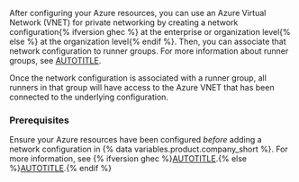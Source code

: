 After configuring your Azure resources, you can use an Azure Virtual Network (VNET) for private networking by creating a network configuration{% ifversion ghec %} at the enterprise or organization level{% else %} at the organization level{% endif %}. Then, you can associate that network configuration to runner groups. For more information about runner groups, see [AUTOTITLE](/actions/using-github-hosted-runners/about-larger-runners/controlling-access-to-larger-runners).

Once the network configuration is associated with a runner group, all runners in that group will have access to the Azure VNET that has been connected to the underlying configuration.

### Prerequisites

Ensure your Azure resources have been configured _before_ adding a network configuration in {% data variables.product.company_short %}. For more information, see {% ifversion ghec %}[AUTOTITLE](/admin/configuration/configuring-private-networking-for-hosted-compute-products/configuring-private-networking-for-github-hosted-runners#configuring-your-azure-resources).{% else %}[AUTOTITLE](/organizations/managing-organization-settings/configuring-private-networking-for-github-hosted-runners-in-your-organization#configuring-your-azure-resources).{% endif %}
